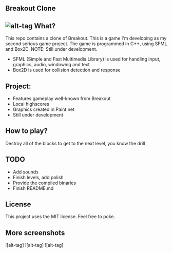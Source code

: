 Breakout Clone
----------
![alt-tag](https://cloud.githubusercontent.com/assets/5671281/5287645/a45b8e3e-7b36-11e4-8f25-104ad96591e4.png)
What?
-----
This repo contains a clone of Breakout. This is a game I'm developing as my second serious game project. 
The game is programmed in C++, using SFML and Box2D. NOTE: Still under development.

- SFML (Simple and Fast Multimedia Library) is used for handling input, graphics, audio, windowing and text
- Box2D is used for collision detection and response

Project:
---------
- Features gameplay well-known from Breakout
- Local highscores
- Graphics created in Paint.net
- Still under development

How to play?
------------
Destroy all of the blocks to get to the next level, you know the drill

TODO
----
- Add sounds
- Finish levels, add polish
- Provide the compiled binaries
- Finish README.md

License
-----
This project uses the MIT license. Feel free to poke.

More screenshots
----------------
![alt-tag]
![alt-tag]
![alt-tag]